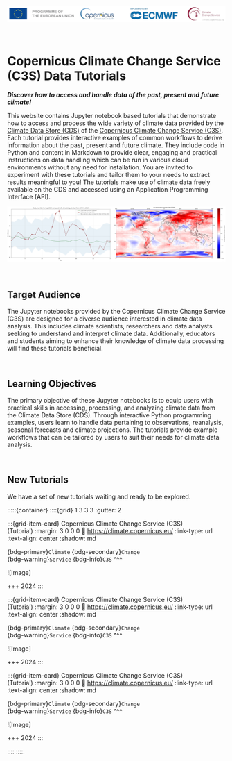 ![logo](./img/LogoLine_EC_Cop_ECMWF.png)

<br>

# Copernicus Climate Change Service (C3S) Data Tutorials

**_Discover how to access and handle data of the past, present and future climate!_**

This website contains Jupyter notebook based tutorials that demonstrate how to access and process the wide variety of climate data provided by the [Climate Data Store (CDS)](https://cds.climate.copernicus.eu/) of the [Copernicus Climate Change Service (C3S)](https://climate.copernicus.eu/). Each tutorial provides interactive examples of common workflows to derive information about the past, present and future climate. They include code in Python and content in Markdown to provide clear, engaging and practical instructions on data handling which can be run in various cloud environments without any need for installation. You are invited to experiment with these tutorials and tailor them to your needs to extract results meaningful to you! The tutorials make use of climate data freely available on the CDS and accessed using an Application Programming Interface (API).

![banner02](./img/C3S_jupyterbook_banner_v01.png)

<br>

## Target Audience

The Jupyter notebooks provided by the Copernicus Climate Change Service (C3S) are designed for a diverse audience interested in climate data analysis. This includes climate scientists, researchers and data analysts seeking to understand and interpret climate data. Additionally, educators and students aiming to enhance their knowledge of climate data processing will find these tutorials beneficial.

<br>

## Learning Objectives

The primary objective of these Jupyter notebooks is to equip users with practical skills in accessing, processing, and analyzing climate data from the Climate Data Store (CDS). Through interactive Python programming examples, users learn to handle data pertaining to observations, reanalysis, seasonal forecasts and climate projections. The tutorials provide example workflows that can be tailored by users to suit their needs for climate data analysis. 

<br>

## New Tutorials

We have a set of new tutorials waiting and ready to be explored. 


:::::{container}
::::{grid} 1 3 3 3
:gutter: 2

:::{grid-item-card} Copernicus Climate Change Service (C3S) <br> (Tutorial)
:margin: 3 0 0 0
:link: https://climate.copernicus.eu/
:link-type: url
:text-align: center
:shadow: md

{bdg-primary}`Climate`
{bdg-secondary}`Change`
<br>
{bdg-warning}`Service`
{bdg-info}`C3S`
^^^

![Image]

+++
2024
:::

:::{grid-item-card} Copernicus Climate Change Service (C3S) <br> (Tutorial)
:margin: 3 0 0 0
:link: https://climate.copernicus.eu/
:link-type: url
:text-align: center
:shadow: md

{bdg-primary}`Climate`
{bdg-secondary}`Change`
<br>
{bdg-warning}`Service`
{bdg-info}`C3S`
^^^

![Image]

+++
2024
:::

:::{grid-item-card} Copernicus Climate Change Service (C3S) <br> (Tutorial)
:margin: 3 0 0 0
:link: https://climate.copernicus.eu/
:link-type: url
:text-align: center
:shadow: md

{bdg-primary}`Climate`
{bdg-secondary}`Change`
<br>
{bdg-warning}`Service`
{bdg-info}`C3S`
^^^

![Image]

+++
2024
:::

::::
:::::
